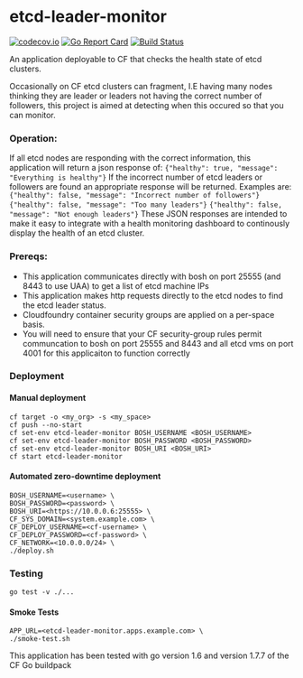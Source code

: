 # etcd-leader-monitor

[![codecov.io](https://codecov.io/github/FidelityInternational/etcd-leader-monitor/coverage.svg?branch=master)](https://codecov.io/github/FidelityInternational/etcd-leader-monitor?branch=master)
[![Go Report Card](https://goreportcard.com/badge/github.com/FidelityInternational/etcd-leader-monitor)](https://goreportcard.com/report/github.com/FidelityInternational/etcd-leader-monitor)
[![Build Status](https://travis-ci.org/FidelityInternational/etcd-leader-monitor.svg?branch=master)](https://travis-ci.org/FidelityInternational/etcd-leader-monitor)

An application deployable to CF that checks the health state of etcd clusters.

Occasionally on CF etcd clusters can fragment, I.E having many nodes thinking they are leader or leaders not having the correct number of followers, this project is aimed at detecting when this occured so that you can monitor.

### Operation:
If all etcd nodes are responding with the correct information, this application will return a json response of: `{"healthy": true, "message": "Everything is healthy"}`
If the incorrect number of etcd leaders or followers are found an appropriate response will be returned. Examples are:
`{"healthy": false, "message": "Incorrect number of followers"}`
`{"healthy": false, "message": "Too many leaders"}`
`{"healthy": false, "message": "Not enough leaders"}`
These JSON responses are intended to make it easy to integrate with a health monitoring dashboard to continously display the health of an etcd cluster.

### Prereqs:
- This application communicates directly with bosh on port 25555 (and 8443 to use UAA) to get a list of etcd machine IPs
- This application makes http requests directly to the etcd nodes to find the etcd leader status.
- Cloudfoundry container security groups are applied on a per-space basis.
- You will need to ensure that your CF security-group rules permit communcation to bosh on port 25555 and 8443 and all etcd vms on port 4001 for this applicaiton to function correctly

### Deployment

#### Manual deployment

```
cf target -o <my_org> -s <my_space>
cf push --no-start
cf set-env etcd-leader-monitor BOSH_USERNAME <BOSH_USERNAME>
cf set-env etcd-leader-monitor BOSH_PASSWORD <BOSH_PASSWORD>
cf set-env etcd-leader-monitor BOSH_URI <BOSH_URI>
cf start etcd-leader-monitor
```

#### Automated zero-downtime deployment

```
BOSH_USERNAME=<username> \
BOSH_PASSWORD=<password> \
BOSH_URI=<https://10.0.0.6:25555> \
CF_SYS_DOMAIN=<system.example.com> \
CF_DEPLOY_USERNAME=<cf-username> \
CF_DEPLOY_PASSWORD=<cf-password> \
CF_NETWORK=<10.0.0.0/24> \
./deploy.sh
```

### Testing

`go test -v ./...`

#### Smoke Tests

```
APP_URL=<etcd-leader-monitor.apps.example.com> \
./smoke-test.sh
```

This application has been tested with go version 1.6 and version 1.7.7 of the CF Go buildpack
